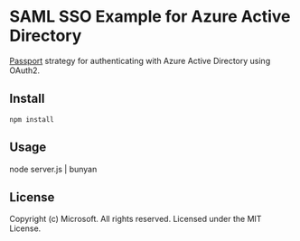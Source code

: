 # SAML SSO Example  for Azure Active Directory

[Passport](http://passportjs.org/) strategy for authenticating with Azure Active Directory using OAuth2. 

## Install

	npm install

## Usage

node server.js | bunyan


## License
Copyright (c) Microsoft.  All rights reserved. Licensed under the MIT License.
